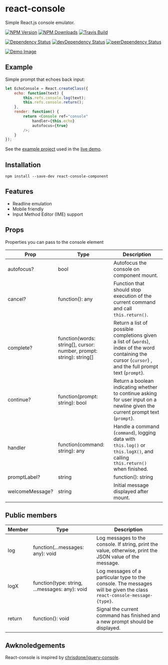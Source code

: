 # react-console

Simple React.js console emulator.

[![NPM Version][npm-image]][npm-url]
[![NPM Downloads][downloads-image]][npm-url]
[![Travis Build][travis-image]][travis-url]

[![Dependency Status][david-image]][david-url]
[![devDependency Status][david-dev-image]][david-dev-url]
[![peerDependency Status][david-peer-image]][david-peer-url]

[![Demo Image][demo-image]][demo-url]

## Example

Simple prompt that echoes back input:

```javascript
let EchoConsole = React.createClass({
	echo: function(text) {
		this.refs.console.log(text);
		this.refs.console.return();
	},
	render: function() {
		return <Console ref="console"
			handler={this.echo}
			autofocus={true}
		/>;
	}
});
```

See the [example project](example) used in the [live demo][demo-url].


## Installation

    npm install --save-dev react-console-component


## Features

* Readline emulation
* Mobile friendly
* Input Method Editor (IME) support


## Props

Properties you can pass to the console element

| Prop			| Type									| Description
| ----			| ----									| ----
| autofocus?		| bool									| Autofocus the console on component mount.
| cancel?		| function(): any							| Function that should stop execution of the current command and call `this.return()`.
| complete?		| function(words: string[], cursor: number, prompt: string): string[]	| Return a list of possible completions given a list of (`words`), index of the word containing the cursor (`cursor`) , and the full prompt text (`prompt`).
| continue?		| function(prompt: string): bool					| Return a boolean indicating whether to continue asking for user input on a newline given the current prompt text (`prompt`).
| handler		| function(command: string): any					| Handle a command (`command`), logging data with `this.log()` or `this.logX()`, and calling `this.return()` when finished.
| promptLabel?		| string | function(): string						| String displayed to prompt user for input.
| welcomeMessage?	| string								| Initial message displayed after mount.


## Public members

| Member	| Type							| Description
| ----		| ----							| ----
| log		| function(...messages: any): void			| Log messages to the console. If string, print the value, otherwise, print the JSON value of the message.
| logX		| function(type: string, ...messages: any): void	| Log messages of a particular type to the console. The messages will be given the class `react-console-message-{type}`.
| return	| function(): void					| Signal the current command has finished and a new prompt should be displayed.


## Awknoledgements

React-console is inspired by [chrisdone/jquery-console](https://github.com/chrisdone/jquery-console).

[demo-image]: https://autochthe.github.io/react-console/images/example.svg
[demo-url]: https://autochthe.github.io/react-console/#react-console
[npm-image]: https://img.shields.io/npm/v/react-console-component.svg
[npm-url]: https://npmjs.org/package/react-console-component
[downloads-image]: https://img.shields.io/npm/dm/react-console-component.svg
[travis-image]: https://img.shields.io/travis/autochthe/react-console/master.svg
[travis-url]: https://travis-ci.org/autochthe/react-console
[david-url]: https://david-dm.org/autochthe/react-console
[david-image]: https://david-dm.org/autochthe/react-console.svg
[david-dev-url]: https://david-dm.org/autochthe/react-console#info=devDependencies
[david-dev-image]: https://david-dm.org/autochthe/react-console/dev-status.svg
[david-peer-url]: https://david-dm.org/autochthe/react-console#info=peerDependencies
[david-peer-image]: https://david-dm.org/autochthe/react-console/peer-status.svg
